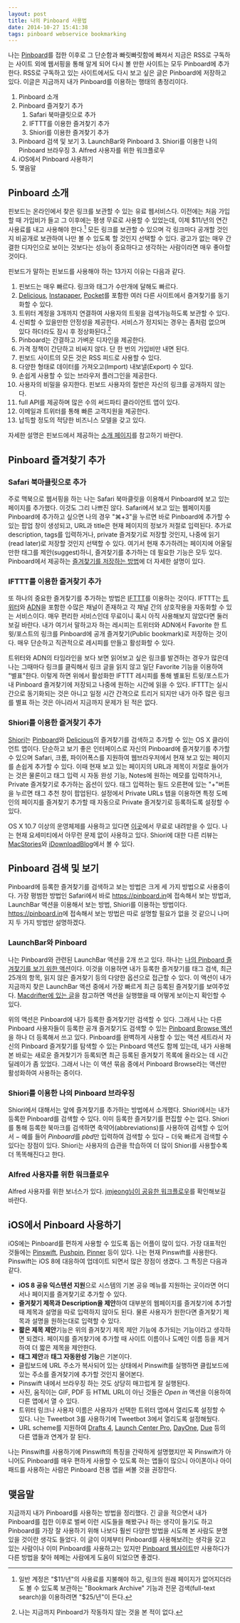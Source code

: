 ```yaml
---
layout: post
title: 나의 Pinboard 사용법
date: 2014-10-27 15:41:38
tags: pinboard webservice bookmarking
---
```



나는 [Pinboard][8451-002]를 접한 이후로 그 단순함과 빠릿빠릿함에 빠져서 지금은 RSS로 구독하는 사이트 외에 웹서핑을 통해 알게 되어 다시 볼 만한 사이트는 모두 Pinboard에 추가한다. RSS로 구독하고 있는 사이트에서도 다시 보고 싶은 글은 Pinboard에 저장하고 있다. 이글은 지금까지 내가 Pinboard를 이용하는 행태의 총정리이다.


1. Pinboard 소개
2. Pinboard 즐겨찾기 추가
	1. Safari 북마클릿으로 추가
	2. IFTTT를 이용한 즐겨찾기 추가
	3. Shiori를 이용한 즐겨찾기 추가
3. Pinboard 검색 및 보기
	3. LaunchBar와 Pinboard
	3. Shiori를 이용한 나의 Pinboard 브라우징
	3. Alfred 사용자를 위한 워크플로우
4. iOS에서 Pinboard 사용하기
5. 맺음말

## Pinboard 소개

핀보드는 온라인에서 찾은 링크를 보관할 수 있는 유료 웹서비스다. 이전에는 처음 가입할 때 가입비가 들고 그 이후에는 평생 무료로 사용할 수 있었는데, 이제 $11/년의 연간 사용료를 내고 사용해야 한다.[^1] 모든 링크를 보관할 수 있으며 각 링크마다 공개할 것인지 비공개로 보관하여 나만 볼 수 있도록 할 것인지 선택할 수 있다. 광고가 없는 매우 간결한 디자인으로 보이는 것보다는 성능이 중요하다고 생각하는 사람이라면 매우 좋아할 것이다.

핀보드가 말하는 핀보드를 사용해야 하는 13가지 이유는 다음과 같다.

1. 핀보드는 매우 빠르다. 링크와 태그가 수만개에 달해도 빠르다.
2. [Delicious][3899-001], [Instapaper][3899-002], [Pocket][3899-003]를 포함한 여러 다른 사이트에서 즐겨찾기를 동기화할 수 있다.
3. 트위터 계정을 3개까지 연결하여 사용자의 트윗을 검색가능하도록 보관할 수 있다.
4. 신뢰할 수 있을만한 안정성을 제공한다. 서비스가 정지되는 경우는 좀처럼 없으며 있다 하더라도 잠시 후 정상화된다.[^2]
5. Pinboard는 간결하고 가벼운 디자인을 제공한다.
6. 가격 정책이 간단하고 비싸지 않다. 단 한 번의 가입비만 내면 된다.
7. 핀보드 사이트의 모든 것은 RSS 피드로 사용할 수 있다.
8. 다양한 형태로 데이터를 가져오고(Import) 내보낼(Export) 수 있다.
9. 손쉽게 사용할 수 있는 브라우저 플러그인을 제공한다.
10. 사용자의 비밀을 유지한다. 핀보드 사용자의 절반은 자신의 링크를 공개하지 않는다.
11. full API를 제공하며 많은 수의 써드파티 클라이언트 앱이 있다.
12. 이메일과 트위터를 통해 빠른 고객지원을 제공한다.
13. 납득할 정도의 적당한 비즈니스 모델을 갖고 있다.

자세한 설명은 핀보드에서 제공하는 [소개 페이지](https://pinboard.in/tour/ "Pinboard Site Tour — Better Online Bookmarking!")를 참고하기 바란다.

## Pinboard 즐겨찾기 추가

### Safari 북마클릿으로 추가

주로 맥북으로 웹서핑을 하는 나는 Safari 북마클릿을 이용해서 Pinboard에 보고 있는 페이지를 추가했다. 이것도 그리 나쁘진 않다. Safari에서 보고 있는 웹페이지를 Pinboard에 추가하고 싶으면 나의 경우 "⌘+3"을 누르면 바로 Pinboard에 추가할 수 있는 팝업 창이 생성되고, URL과 title은 현재 페이지의 정보가 저절로 입력된다. 추가로 description, tags를 입력하거나, private 즐겨찾기로 저장할 것인지, 나중에 읽기(read later)로 저장할 것인지 선택할 수 있다. 여기서 현재 추가하려는 페이지에 어울릴만한 태그를 제안(suggest)하니, 즐겨찾기를 추가하는 데 필요한 기능은 모두 있다. Pinboard에서 제공하는 [즐겨찾기를 저장하는 방법](https://pinboard.in/howto/#saving "Pinboard: howto page")에 더 자세한 설명이 있다.

### IFTTT를 이용한 즐겨찾기 추가

또 하나의 중요한 즐겨찾기를 추가하는 방법은 [IFTTT][8451-001]를 이용하는 것이다. IFTTT는 [트위터](http://twitter.com/)와 [ADN](http://app.net/)을 포함한 수많은 채널이 존재하고 각 채널 간의 상호작용을 자동화할 수 있는 서비스이다. 매우 편리한 서비스인데 무료이니 혹시 아직 사용해보지 않았다면 둘러보길 바란다. 내가 여기서 말하고자 하는 레시피는 트위터와 ADN에서 Favorite 한 트윗/포스트의 링크를 Pinboard에 공개 즐겨찾기(Public bookmark)로 저장하는 것이다. 매우 단순하고 직관적으로 레시피를 만들고 활성화할 수 있다.

 트위터와 ADN의 타임라인을 보다 보면 읽어보고 싶은 링크를 발견하는 경우가 많은데 나는 그때마다 링크를 클릭해서 링크 글을 읽지 않고 일단 Favorite 기능을 이용하여 "별표"한다. 이렇게 하면 위에서 활성화한 IFTTT 레시피를 통해 별표된 트윗/포스트가 내 Pinboard 즐겨찾기에 저장되고 나중에 원하는 시간에 읽을 수 있다. IFTTT는 실시간으로 동기화되는 것은 아니고 일정 시간 간격으로 트리거 되지만 내가 아주 많은 링크를 별표 하는 것은 아니라서 지금까지 문제가 된 적은 없다.

### Shiori를 이용한 즐겨찾기 추가

[Shiori](http://aki-null.net/shiori/ "Shiori - Pinboard and Delicious OS X client")는 [Pinboard][8451-002]와 [Delicious][8451-003]의 즐겨찾기를 검색하고 추가할 수 있는 OS X 클라이언트 앱이다. 단순하고 보기 좋은 인터페이스로 자신의 Pinboard에 즐겨찾기를 추가할 수 있으며 Safari, 크롬, 파이어폭스를 지원하여 웹브라우저에서 현재 보고 있는 페이지를 손쉽게 추가할 수 있다. 이때 현재 보고 있는 페이지의 URL과 제목이 저절로 들어가는 것은 물론이고 태그 입력 시 자동 완성 기능, Notes에 원하는 메모를 입력하거나, Private 즐겨찾기로 추가하는 옵션이 있다. 태그 입력하는 필드 오른편에 있는 "+"버튼을 누르면 태그 추천 창이 팝업된다. 설정에서 Private URLs 탭을 이용하면 특정 도메인의 페이지를 즐겨찾기 추가할 때 자동으로 Private 즐겨찾기로 등록하도록 설정할 수 있다.

 OS X 10.7 이상의 운영체제를 사용하고 있다면 [이곳](http://aki-null.net/shiori/release/Shiori_1.0.2.zip)에서 무료로 내려받을 수 있다. 나는 현재 요세미티에서 아무런 문제 없이 사용하고 있다. Shiori에 대한 다른 리뷰는 [MacStories](http://www.macstories.net/mac/shiori-free-pinboard-client-for-mac/ "Shiori, Free Pinboard Client for Mac – MacStories")와 [iDownloadBlog](http://www.idownloadblog.com/2013/11/30/shiori-my-favorite-pinboard-utility-for-the-mac/ "Shiori: my favorite Pinboard utility for the Mac")에서 볼 수 있다.

## Pinboard 검색 및 보기

Pinboard에 등록한 즐겨찾기를 검색하고 보는 방법은 크게 세 가지 방법으로 사용중이다. 가장 평범한 방법인 Safari에서 바로 <https://pinboard.in>에 접속해서 보는 방법과, LaunchBar 액션을 이용해서 보는 방법, Shiori를 이용하는 방법이다. <https://pinboard.in>에 접속해서 보는 방법은 따로 설명할 필요가 없을 것 같으니 나머지 두 가지 방법만 설명하겠다.

### LaunchBar와 Pinboard

나는 Pinboard와 관련된 LaunchBar 액션을 2개 쓰고 있다. 하나는 [나의 Pinboard 즐겨찾기를 보기 위한 액션](https://github.com/gillibrand/launchbar-pinboard "gillibrand/launchbar-pinboard")이다. 이것을 이용하면 내가 등록한 즐겨찾기를 태그 검색, 최근 25개의 항목, 읽지 않은 즐겨찾기 등의 다양한 옵션으로 접근할 수 있다. 이 액션이 내가 지금까지 찾은 LaunchBar 액션 중에서 가장 빠르게 최근 등록된 즐겨찾기를 보여주었다. [Macdrifter에 있는 글](http://www.macdrifter.com/2014/07/pinboard-actions-for-launchbar.html "Pinboard Actions for Launchbar")을 참고하면 액션을 실행했을 때 어떻게 보이는지 확인할 수 있다. 

 위의 액션은 Pinboard에 내가 등록한 즐겨찾기만 검색할 수 있다. 그래서 나는 다른 Pinboard 사용자들이 등록한 공개 즐겨찾기도 검색할 수 있는 [Pinboard Browse 액션](https://github.com/nbjahan/launchbar-pinboard/releases/tag/v1.0.2)을 하나 더 등록해서 쓰고 있다. Pinboard를 완벽하게 사용할 수 있는 액션 세트라서 자신의 Pinboard 즐겨찾기를 탐색할 수 있는 Pinboard 액션도 함께 있는데, 내가 사용해 본 바로는 새로운 즐겨찾기가 등록되면 최근 등록된 즐겨찾기 목록에 올라오는 데 시간 딜레이가 좀 있었다. 그래서 나는 이 액션 묶음 중에서 Pinboard Browse라는 액션만 활성화하여 사용하는 중이다.

### Shiori를 이용한 나의 Pinboard 브라우징

Shiori에서 대해서는 앞에 즐겨찾기를 추가하는 방법에서 소개했다. Shiori에서는 내가 등록한 Pinboard를 검색할 수 있다. 이미 등록한 즐겨찾기를 편집할 수는 없다. Shiori를 통해 등록한 북마크를 검색하면 축약어(abbreviations)를 사용하여 검색할 수 있어서 − 예를 들어 *Pinboard*를 *pbd*만 입력하여 검색할 수 있다 − 더욱 빠르게 검색할 수 있다는 장점이 있다. Shiori는 사용자의 습관을 학습하여 더 많이 Shiori를 사용할수록 더 똑똑해진다고 한다.

### Alfred 사용자를 위한 워크플로우
 
  Alfred 사용자를 위한 보너스가 있다. [jmjeong님이 공유한 워크플로우](http://www.alfredforum.com/topic/4426-alfred-pinboard-version-225-updated/ "alfred-pinboard version 2.25 (updated) - Share your Workflows - Alfred App Community Forum")를 확인해보길 바란다.
  
## iOS에서 Pinboard 사용하기

iOS에는 Pinboard를 편하게 사용할 수 있도록 돕는 어플이 많이 있다. 가장 대표적인 것들에는 [Pinswift](https://itunes.apple.com/kr/app/pinswift-fast-powerful-pinboard/id766741240?mt=8&uo=4), [Pushpin](https://itunes.apple.com/kr/app/pushpin-for-pinboard/id548052590?mt=8&uo=4), [Pinner][8451-004] 등이 있다. 나는 현재 Pinswift를 사용한다. Pinswift는 iOS 8에 대응하여 업데이트 되면서 많은 장점이 생겼다. 그 특징은 다음과 같다.

* **iOS 8 공유 익스텐션 지원**으로 시스템의 기본 공유 메뉴를 지원하는 곳이라면 어디서나 페이지를 즐겨찾기로 추가할 수 있다.
* **즐겨찾기 제목과 Description을 제안**하여 대부분의 웹페이지를 즐겨찾기에 추가할 때 제목과 설명을 따로 입력하지 않아도 된다. 물론 사용자가 원한다면 즐겨찾기 제목과 설명을 원하는대로 입력할 수 있다.
* **짧은 제목 제안**기능은 위의 즐겨찾기 제목 제안 기능에 추가되는 기능이라고 생각하면 되겠다. 페이지를 즐겨찾기에 추가할 때 사이트 이름이나 도메인 이름 등을 제거하여 더 짧은 제목을 제안한다.
* **태그 제안**과 **태그 자동완성 기능**은 기본이다.
* 클립보드에 URL 주소가 복사되어 있는 상태에서 Pinswift를 실행하면 클립보드에 있는 주소를 즐겨찾기에 추가할 것인지 물어본다.
* Pinswift 내에서 브라우징 하는 것도 상당히 매끄럽게 잘 실행된다.
* 사진, 움직이는 GIF, PDF 등 HTML URL이 아닌 것들은 *Open in* 액션을 이용하여 다른 앱에서 열 수 있다.
* 트위터 링크나 사용자 이름은 사용자가 선택한 트위터 앱에서 열리도록 설정할 수 있다. 나는 Tweetbot 3를 사용하기에 Tweetbot 3에서 열리도록 설정해뒀다.
* URL scheme를 지원하여 [Drafts 4][8451-005], [Launch Center Pro][8451-006], [DayOne][8451-007], [Due][8451-008] 등의 다른 앱들과 연계가 잘 된다.

나는 Pinswift를 사용하기에 Pinswift의 특징을 간략하게 설명했지만 꼭 Pinswift가 아니어도 Pinboard를 매우 편하게 사용할 수 있도록 하는 앱들이 많으니 아이폰이나 아이패드를 사용하는 사람은 Pinboard 전용 앱을 써볼 것을 권장한다.

## 맺음말

지금까지 내가 Pinboard를 사용하는 방법을 정리했다. 긴 글을 적으면서 내가 Pinboard를 접한 이후로 벌써 이런 시도들을 해봤구나 하는 생각이 들기도 하고 Pinboard를 가장 잘 사용하기 위해 나보다 훨씬 다양한 방법을 시도해 본 사람도 분명 있을 것이란 생각도 들었다. 이 글이 이제부터 Pinboard를 사용해보려는 생각을 갖고 있는 사람이나 이미 Pinboard를 사용하고는 있지만 [Pinboard 웹사이트](http://pinboard.in "Pinboard website")만 사용하다가 다른 방법을 찾아 헤메는 사람에게 도움이 되었으면 좋겠다.

[8451-001]: https://ifttt.com/
[8451-002]: https://pinboard.in/
[8451-003]: https://delicious.com/
[8451-004]: https://itunes.apple.com/kr/app/pinner-for-pinboard/id591613202?l=en&mt=8
[8451-005]: https://itunes.apple.com/kr/app/drafts-4-quickly-capture-notes/id905337691?l=en&mt=8
[8451-006]: https://itunes.apple.com/kr/app/launch-center-pro/id532016360?l=en&mt=8
[8451-007]: https://itunes.apple.com/kr/app/day-one-journal-notes-diary/id421706526?l=en&mt=8
[8451-008]: https://itunes.apple.com/kr/app/due-super-fast-reminders-reusable/id390017969?l=en&mt=8
[3899-001]: https://delicious.com/
[3899-002]: https://www.instapaper.com/
[3899-003]: https://getpocket.com/

[^1]: 일반 계정은 "$11/년"의 사용료를 지불해야 하고, 링크의 원래 페이지가 없어지더라도 볼 수 있도록 보관하는 "Bookmark Archive" 기능과 전문 검색(full-text search)을 이용하려면 "$25/년"이 든다.

[^2]: 나는 지금까지 Pinboard가 작동하지 않는 것을 본 적이 없다.